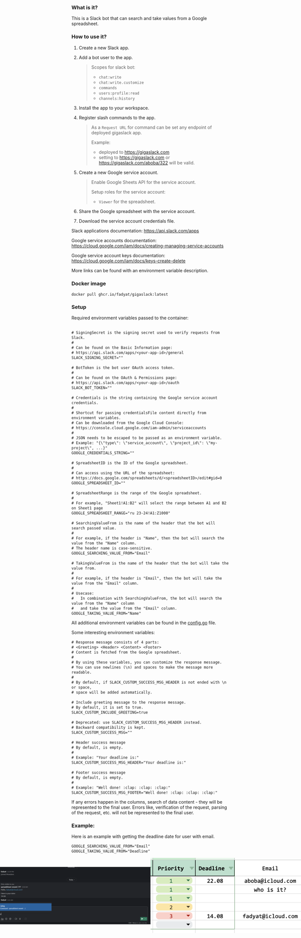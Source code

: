 ### What is it?

This is a Slack bot that can search and take values from a Google spreadsheet.

### How to use it?

1. Create a new Slack app.
2. Add a bot user to the app.
   > Scopes for slack bot:
   > - `chat:write`
   > - `chat:write.customize`
   > - `commands`
   > - `users:profile:read`
   > - `channels:history`

3. Install the app to your workspace.
4. Register slash commands to the app.

   > As a `Request URL` for command can be set any endpoint of deployed gigaslack app.
   >
   > Example:
   > - deployed to https://gigaslack.com
   > - setting to https://gigaslack.com or https://gigaslack.com/aboba/322 will be valid.

5. Create a new Google service account.
   > Enable Google Sheets API for the service account.
   >
   > Setup roles for the service account:
   > - `Viewer` for the spreadsheet.

6. Share the Google spreadsheet with the service account.
7. Download the service account credentials file.

Slack applications documentation: https://api.slack.com/apps

Google service accounts documentation: https://cloud.google.com/iam/docs/creating-managing-service-accounts

Google service account keys documentation: https://cloud.google.com/iam/docs/keys-create-delete

More links can be found with an environment variable description.

### Docker image

```shell
docker pull ghcr.io/fadyat/gigaslack:latest
```

### Setup

Required environment variables passed to the container:

```dotenv

# SigningSecret is the signing secret used to verify requests from Slack.
#
# Can be found on the Basic Information page:
# https://api.slack.com/apps/<your-app-id>/general
SLACK_SIGNING_SECRET=""

# BotToken is the bot user OAuth access token.
#
# Can be found on the OAuth & Permissions page:
# https://api.slack.com/apps/<your-app-id>/oauth
SLACK_BOT_TOKEN=""

# Credentials is the string containing the Google service account credentials.
#
# Shortcut for passing credentialsFile content directly from environment variables.
# Can be downloaded from the Google Cloud Console:
# https://console.cloud.google.com/iam-admin/serviceaccounts
#
# JSON needs to be escaped to be passed as an environment variable.
# Example: "{\"type\": \"service_account\", \"project_id\": \"my-project\", ...}"
GOOGLE_CREDENTIALS_STRING=""

# SpreadsheetID is the ID of the Google spreadsheet.
#
# Can access using the URL of the spreadsheet:
# https://docs.google.com/spreadsheets/d/<spreadsheetID>/edit#gid=0
GOOGLE_SPREADSHEET_ID=""

# SpreadsheetRange is the range of the Google spreadsheet.
# 
# For example, "Sheet1!A1:B2" will select the range between A1 and B2 on Sheet1 page
GOOGLE_SPREADSHEET_RANGE="ru 23-24!A1:Z1000"

# SearchingValueFrom is the name of the header that the bot will search passed value.
# 
# For example, if the header is "Name", then the bot will search the value from the "Name" column.
# The header name is case-sensitive.
GOOGLE_SEARCHING_VALUE_FROM="Email"

# TakingValueFrom is the name of the header that the bot will take the value from.
# 
# For example, if the header is "Email", then the bot will take the value from the "Email" column.
# 
# Usecase:
#   In combination with SearchingValueFrom, the bot will search the value from the "Name" column
#   and take the value from the "Email" column.
GOOGLE_TAKING_VALUE_FROM="Name"
```

All additional environment variables can be found in the [config.go](./cmd/config/config.go) file.

Some interesting environment variables:

```dotenv
# Response message consists of 4 parts:
# <Greeting> <Header> <Content> <Footer>
# Content is fetched from the Google spreadsheet.
#
# By using these variables, you can customize the response message.
# You can use newlines (\n) and spaces to make the message more readable.
#
# By default, if SLACK_CUSTOM_SUCCESS_MSG_HEADER is not ended with \n or space,
# space will be added automatically.

# Include greeting message to the response message.
# By default, it is set to true.
SLACK_CUSTOM_INCLUDE_GREETING=true

# Deprecated: use SLACK_CUSTOM_SUCCESS_MSG_HEADER instead.
# Backward compatibility is kept.
SLACK_CUSTOM_SUCCESS_MSG=""

# Header success message
# By default, is empty.
#
# Example: "Your deadline is:"
SLACK_CUSTOM_SUCCESS_MSG_HEADER="Your deadline is:"

# Footer success message
# By default, is empty.
#
# Example: "Well done! :clap: :clap: :clap:"
SLACK_CUSTOM_SUCCESS_MSG_FOOTER="Well done! :clap: :clap: :clap:"
```

If any errors happen in the columns, search of data content - they will be represented to the final user.
Errors like, verification of the request, parsing of the request, etc. will not be represented to the final user.

### Example:

Here is an example with getting the deadline date for user with email.

```dotenv
GOOGLE_SEARCHING_VALUE_FROM="Email"
GOOGLE_TAKING_VALUE_FROM="Deadline"
```

<div style="display: flex; justify-content: center; align-items: center; flex-direction: row;">
    <img src="./docs/workflow.png" alt="Table" width="600"/>
    <img src="./docs/table.png" alt="Table" width="600"/>
</div>

